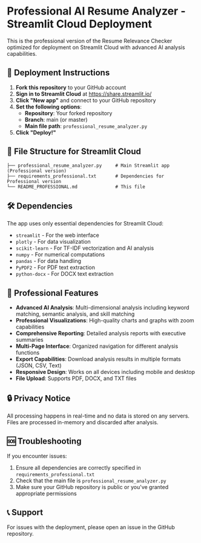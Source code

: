 # Professional AI Resume Analyzer - Streamlit Cloud Deployment

This is the professional version of the Resume Relevance Checker optimized for deployment on Streamlit Cloud with advanced AI analysis capabilities.

## 🚀 Deployment Instructions

1. **Fork this repository** to your GitHub account
2. **Sign in to Streamlit Cloud** at https://share.streamlit.io/
3. **Click "New app"** and connect to your GitHub repository
4. **Set the following options**:
   - **Repository**: Your forked repository
   - **Branch**: main (or master)
   - **Main file path**: `professional_resume_analyzer.py`
5. **Click "Deploy!"**

## 📁 File Structure for Streamlit Cloud

```
├── professional_resume_analyzer.py     # Main Streamlit app (Professional version)
├── requirements_professional.txt       # Dependencies for Professional version
└── README_PROFESSIONAL.md              # This file
```

## 🛠️ Dependencies

The app uses only essential dependencies for Streamlit Cloud:
- `streamlit` - For the web interface
- `plotly` - For data visualization
- `scikit-learn` - For TF-IDF vectorization and AI analysis
- `numpy` - For numerical computations
- `pandas` - For data handling
- `PyPDF2` - For PDF text extraction
- `python-docx` - For DOCX text extraction

## 🎯 Professional Features

- **Advanced AI Analysis**: Multi-dimensional analysis including keyword matching, semantic analysis, and skill matching
- **Professional Visualizations**: High-quality charts and graphs with zoom capabilities
- **Comprehensive Reporting**: Detailed analysis reports with executive summaries
- **Multi-Page Interface**: Organized navigation for different analysis functions
- **Export Capabilities**: Download analysis results in multiple formats (JSON, CSV, Text)
- **Responsive Design**: Works on all devices including mobile and desktop
- **File Upload**: Supports PDF, DOCX, and TXT files

## 🔒 Privacy Notice

All processing happens in real-time and no data is stored on any servers. Files are processed in-memory and discarded after analysis.

## 🆘 Troubleshooting

If you encounter issues:
1. Ensure all dependencies are correctly specified in `requirements_professional.txt`
2. Check that the main file is `professional_resume_analyzer.py`
3. Make sure your GitHub repository is public or you've granted appropriate permissions

## 📞 Support

For issues with the deployment, please open an issue in the GitHub repository.
